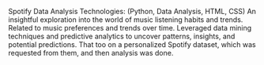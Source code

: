 
Spotify Data Analysis
Technologies: (Python, Data Analysis, HTML, CSS)
An insightful exploration into the world of music listening habits and trends. Related to music preferences and trends over time. Leveraged data mining techniques and predictive analytics to uncover patterns, insights, and potential predictions. That too on a personalized Spotify dataset, which was requested from them, and then analysis was done.
